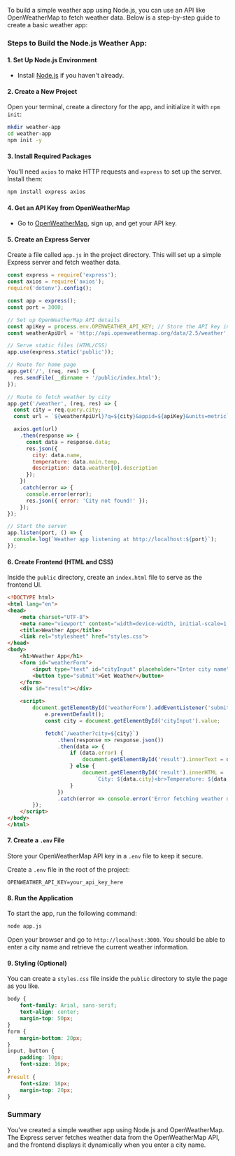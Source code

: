 To build a simple weather app using Node.js, you can use an API like OpenWeatherMap to fetch weather data. Below is a step-by-step guide to create a basic weather app:

### Steps to Build the Node.js Weather App:

#### 1. **Set Up Node.js Environment**
- Install [Node.js](https://nodejs.org/) if you haven't already.

#### 2. **Create a New Project**
Open your terminal, create a directory for the app, and initialize it with `npm init`:
```bash
mkdir weather-app
cd weather-app
npm init -y
```

#### 3. **Install Required Packages**
You'll need `axios` to make HTTP requests and `express` to set up the server. Install them:
```bash
npm install express axios
```

#### 4. **Get an API Key from OpenWeatherMap**
- Go to [OpenWeatherMap](https://openweathermap.org/api), sign up, and get your API key.

#### 5. **Create an Express Server**
Create a file called `app.js` in the project directory. This will set up a simple Express server and fetch weather data.

```javascript
const express = require('express');
const axios = require('axios');
require('dotenv').config();

const app = express();
const port = 3000;

// Set up OpenWeatherMap API details
const apiKey = process.env.OPENWEATHER_API_KEY; // Store the API key in .env
const weatherApiUrl = 'http://api.openweathermap.org/data/2.5/weather';

// Serve static files (HTML/CSS)
app.use(express.static('public'));

// Route for home page
app.get('/', (req, res) => {
  res.sendFile(__dirname + '/public/index.html');
});

// Route to fetch weather by city
app.get('/weather', (req, res) => {
  const city = req.query.city;
  const url = `${weatherApiUrl}?q=${city}&appid=${apiKey}&units=metric`;

  axios.get(url)
    .then(response => {
      const data = response.data;
      res.json({
        city: data.name,
        temperature: data.main.temp,
        description: data.weather[0].description
      });
    })
    .catch(error => {
      console.error(error);
      res.json({ error: 'City not found!' });
    });
});

// Start the server
app.listen(port, () => {
  console.log(`Weather app listening at http://localhost:${port}`);
});
```

#### 6. **Create Frontend (HTML and CSS)**
Inside the `public` directory, create an `index.html` file to serve as the frontend UI.

```html
<!DOCTYPE html>
<html lang="en">
<head>
    <meta charset="UTF-8">
    <meta name="viewport" content="width=device-width, initial-scale=1.0">
    <title>Weather App</title>
    <link rel="stylesheet" href="styles.css">
</head>
<body>
    <h1>Weather App</h1>
    <form id="weatherForm">
        <input type="text" id="cityInput" placeholder="Enter city name">
        <button type="submit">Get Weather</button>
    </form>
    <div id="result"></div>

    <script>
        document.getElementById('weatherForm').addEventListener('submit', function(e) {
            e.preventDefault();
            const city = document.getElementById('cityInput').value;

            fetch(`/weather?city=${city}`)
                .then(response => response.json())
                .then(data => {
                    if (data.error) {
                        document.getElementById('result').innerText = data.error;
                    } else {
                        document.getElementById('result').innerHTML = 
                            `City: ${data.city}<br>Temperature: ${data.temperature}°C<br>Description: ${data.description}`;
                    }
                })
                .catch(error => console.error('Error fetching weather data:', error));
        });
    </script>
</body>
</html>
```

#### 7. **Create a `.env` File**
Store your OpenWeatherMap API key in a `.env` file to keep it secure.

Create a `.env` file in the root of the project:
```
OPENWEATHER_API_KEY=your_api_key_here
```

#### 8. **Run the Application**
To start the app, run the following command:
```bash
node app.js
```

Open your browser and go to `http://localhost:3000`. You should be able to enter a city name and retrieve the current weather information.

#### 9. **Styling (Optional)**
You can create a `styles.css` file inside the `public` directory to style the page as you like.

```css
body {
    font-family: Arial, sans-serif;
    text-align: center;
    margin-top: 50px;
}
form {
    margin-bottom: 20px;
}
input, button {
    padding: 10px;
    font-size: 16px;
}
#result {
    font-size: 18px;
    margin-top: 20px;
}
```

### Summary
You've created a simple weather app using Node.js and OpenWeatherMap. The Express server fetches weather data from the OpenWeatherMap API, and the frontend displays it dynamically when you enter a city name.